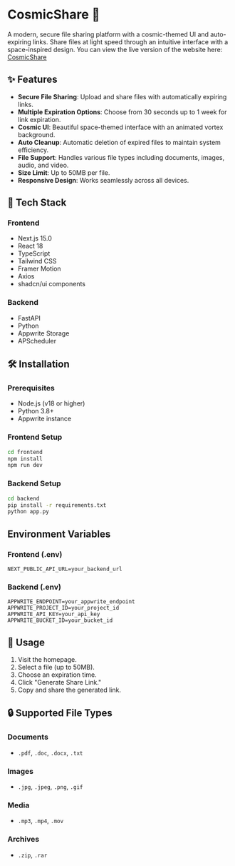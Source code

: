 # CosmicShare 🌌

A modern, secure file sharing platform with a cosmic-themed UI and auto-expiring links. Share files at light speed through an intuitive interface with a space-inspired design.
You can view the live version of the website here: [CosmicShare](https://cosmic-share.vercel.app/)
## ✨ Features

- **Secure File Sharing**: Upload and share files with automatically expiring links.
- **Multiple Expiration Options**: Choose from 30 seconds up to 1 week for link expiration.
- **Cosmic UI**: Beautiful space-themed interface with an animated vortex background.
- **Auto Cleanup**: Automatic deletion of expired files to maintain system efficiency.
- **File Support**: Handles various file types including documents, images, audio, and video.
- **Size Limit**: Up to 50MB per file.
- **Responsive Design**: Works seamlessly across all devices.

## 🚀 Tech Stack

### Frontend
- Next.js 15.0
- React 18
- TypeScript
- Tailwind CSS
- Framer Motion
- Axios
- shadcn/ui components

### Backend
- FastAPI
- Python
- Appwrite Storage
- APScheduler

## 🛠️ Installation

### Prerequisites
- Node.js (v18 or higher)
- Python 3.8+
- Appwrite instance

### Frontend Setup
```bash
cd frontend
npm install
npm run dev
```

### Backend Setup
```bash
cd backend
pip install -r requirements.txt
python app.py
```

## Environment Variables

### Frontend (.env)
```env
NEXT_PUBLIC_API_URL=your_backend_url
```

### Backend (.env)
```env
APPWRITE_ENDPOINT=your_appwrite_endpoint
APPWRITE_PROJECT_ID=your_project_id
APPWRITE_API_KEY=your_api_key
APPWRITE_BUCKET_ID=your_bucket_id
```

## 🌟 Usage
1. Visit the homepage.
2. Select a file (up to 50MB).
3. Choose an expiration time.
4. Click "Generate Share Link."
5. Copy and share the generated link.

## 🔒 Supported File Types

### Documents
- `.pdf`, `.doc`, `.docx`, `.txt`

### Images
- `.jpg`, `.jpeg`, `.png`, `.gif`

### Media
- `.mp3`, `.mp4`, `.mov`

### Archives
- `.zip`, `.rar`

